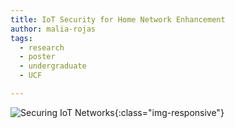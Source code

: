 ```yaml
---
title: IoT Security for Home Network Enhancement ​
author: malia-rojas
tags:
  - research
  - poster
  - undergraduate
  - UCF

---
```



![Securing IoT Networks](/DRACO/images/assets/2024/2024-SSS-Securing-IoT-Networks.jpg){:class="img-responsive"}
